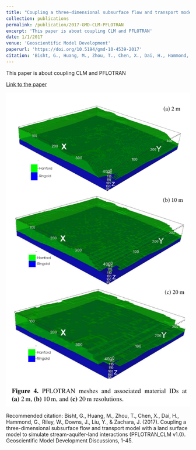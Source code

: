 ```yaml
---
title: "Coupling a three-dimensional subsurface flow and transport model with a land surface model to simulate stream-aquifer-land interactions "
collection: publications
permalink: /publication/2017-GMD-CLM-PFLOTRAN
excerpt: 'This paper is about coupling CLM and PFLOTRAN'
date: 1/1/2017
venue: 'Geoscientific Model Development'
paperurl: 'https://doi.org/10.5194/gmd-10-4539-2017'
citation: 'Bisht, G., Huang, M., Zhou, T., Chen, X., Dai, H., Hammond, G., Riley, W., Downs, J., Liu, Y., &amp; Zachara, J. (2017). Coupling a three-dimensional subsurface flow and transport model with a land surface model to simulate stream-aquifer-land interactions (PFLOTRAN_CLM v1.0). Geoscientific Model Development Discussions, 1-45.'
---
```

This paper is about coupling CLM and PFLOTRAN

[Link to the paper](https://doi.org/10.5194/gmd-10-4539-2017)

![image](../images/papers/2017-GMD-CLM-PFLOTRAN.png)

Recommended citation: Bisht, G., Huang, M., Zhou, T., Chen, X., Dai, H., Hammond, G., Riley, W., Downs, J., Liu, Y., & Zachara, J. (2017). Coupling a three-dimensional subsurface flow and transport model with a land surface model to simulate stream-aquifer-land interactions (PFLOTRAN_CLM v1.0). Geoscientific Model Development Discussions, 1-45.